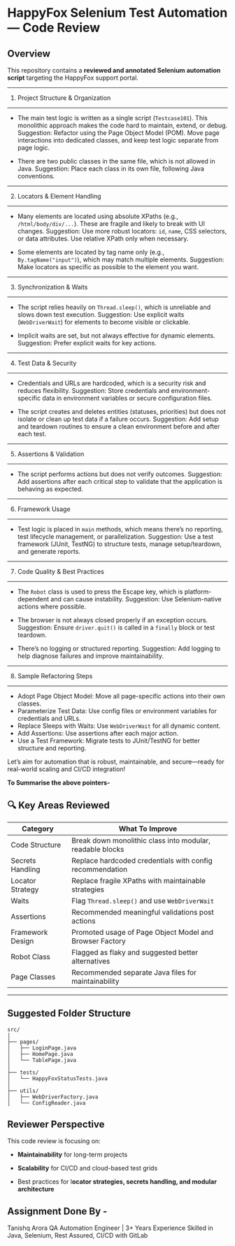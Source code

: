 #  HappyFox Selenium Test Automation — Code Review

##  Overview

This repository contains a **reviewed and annotated Selenium automation script** targeting the HappyFox support portal.

-----------------------------------
1. Project Structure & Organization
-----------------------------------
- The main test logic is written as a single script (`Testcase101`). This monolithic approach makes the code hard to maintain, extend, or debug.
  Suggestion: Refactor using the Page Object Model (POM). Move page interactions into dedicated classes, and keep test logic separate from page logic.

- There are two public classes in the same file, which is not allowed in Java.
  Suggestion: Place each class in its own file, following Java conventions.

------------------------------
2. Locators & Element Handling
------------------------------
- Many elements are located using absolute XPaths (e.g., `/html/body/div/...`). These are fragile and likely to break with UI changes.
  Suggestion: Use more robust locators: `id`, `name`, CSS selectors, or data attributes. Use relative XPath only when necessary.

- Some elements are located by tag name only (e.g., `By.tagName("input")`), which may match multiple elements.
  Suggestion: Make locators as specific as possible to the element you want.

-----------------------------
3. Synchronization & Waits
-----------------------------
- The script relies heavily on `Thread.sleep()`, which is unreliable and slows down test execution.
  Suggestion: Use explicit waits (`WebDriverWait`) for elements to become visible or clickable.

- Implicit waits are set, but not always effective for dynamic elements.
  Suggestion: Prefer explicit waits for key actions.

---------------------------
4. Test Data & Security
---------------------------
- Credentials and URLs are hardcoded, which is a security risk and reduces flexibility.
  Suggestion: Store credentials and environment-specific data in environment variables or secure configuration files.

- The script creates and deletes entities (statuses, priorities) but does not isolate or clean up test data if a failure occurs.
  Suggestion: Add setup and teardown routines to ensure a clean environment before and after each test.

--------------------------
5. Assertions & Validation
--------------------------
- The script performs actions but does not verify outcomes.
  Suggestion: Add assertions after each critical step to validate that the application is behaving as expected.

---------------------
6. Framework Usage
---------------------
- Test logic is placed in `main` methods, which means there’s no reporting, test lifecycle management, or parallelization.
  Suggestion: Use a test framework (JUnit, TestNG) to structure tests, manage setup/teardown, and generate reports.

------------------------------------
7. Code Quality & Best Practices
------------------------------------
- The `Robot` class is used to press the Escape key, which is platform-dependent and can cause instability.
  Suggestion: Use Selenium-native actions where possible.

- The browser is not always closed properly if an exception occurs.
  Suggestion: Ensure `driver.quit()` is called in a `finally` block or test teardown.

- There’s no logging or structured reporting.
  Suggestion: Add logging to help diagnose failures and improve maintainability.

-------------------------------
8. Sample Refactoring Steps
-------------------------------
- Adopt Page Object Model: Move all page-specific actions into their own classes.
- Parameterize Test Data: Use config files or environment variables for credentials and URLs.
- Replace Sleeps with Waits: Use `WebDriverWait` for all dynamic content.
- Add Assertions: Use assertions after each major action.
- Use a Test Framework: Migrate tests to JUnit/TestNG for better structure and reporting.

Let’s aim for automation that is robust, maintainable, and secure—ready for real-world scaling and CI/CD integration!

**To Summarise the above pointers-**
 
## 🔍 Key Areas Reviewed

| Category | What To Improve |
|----------|-------------------|
|  Code Structure | Break down monolithic class into modular, readable blocks |
|  Secrets Handling | Replace hardcoded credentials with config recommendation |
| Locator Strategy | Replace fragile XPaths with maintainable strategies |
|  Waits | Flag `Thread.sleep()` and use `WebDriverWait` |
|  Assertions | Recommended meaningful validations post actions |
|  Framework Design | Promoted usage of Page Object Model and Browser Factory |
|  Robot Class | Flagged as flaky and suggested better alternatives |
|  Page Classes | Recommended separate Java files for maintainability |

---

## Suggested Folder Structure

```
src/
│
├── pages/
│   ├── LoginPage.java
│   ├── HomePage.java
│   └── TablePage.java
│
├── tests/
│   └── HappyFoxStatusTests.java
│
├── utils/
│   ├── WebDriverFactory.java
│   └── ConfigReader.java
```

## Reviewer Perspective
This code review is focusing on:

- **Maintainability** for long-term projects

- **Scalability** for CI/CD and cloud-based test grids

- Best practices for l**ocator strategies, secrets handling, and modular architecture**


## Assignment Done By -
Tanishq Arora
QA Automation Engineer | 3+ Years Experience
Skilled in Java, Selenium, Rest Assured, CI/CD with GitLab
